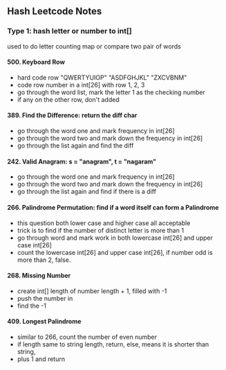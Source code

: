 ## Hash Leetcode Notes

### Type 1: hash letter or number to int[]
used to do letter counting map or compare two pair of words

#### 500. Keyboard Row
- hard code row "QWERTYUIOP" "ASDFGHJKL" "ZXCVBNM"
- code row number in a int[26] with row 1, 2, 3
- go through the word list, mark the letter 1 as the checking number
- if any on the other row, don't added

#### 389. Find the Difference: return the diff char
- go through the word one and mark frequency in int[26]
- go through the word two and mark down the frequency in int[26]
- go through the list again and find the diff

#### 242. Valid Anagram: s = "anagram", t = "nagaram"
- go through the word one and mark frequency in int[26]
- go through the word two and mark down the frequency in int[26]
- go through the list again and find if there is a diff

#### 266. Palindrome Permutation: find if a word itself can form a Palindrome
- this question both lower case and higher case all acceptable
- trick is to find if the number of distinct letter is more than 1
- go through word and mark work in both lowercase int[26] and upper case int[26]
- count the lowercase int[26] and upper case int[26], if number odd is more than 2, false.

#### 268. Missing Number
- create int[] length of number length + 1, filled with -1
- push the number in 
- find the -1

#### 409. Longest Palindrome
- similar to  266, count the number of even number
- if length same to string length, return, else, means it is shorter than string, 
- plus 1 and return

